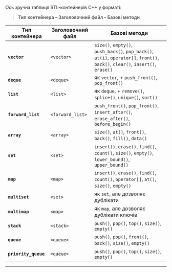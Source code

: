 Ось зручна таблиця STL-контейнерів C++ у форматі:

> **Тип контейнера – Заголовочний файл – Базові методи**

| Тип контейнера           | Заголовочний файл | Базові методи                                                                                                                  |
| ------------------------ | ----------------- | ------------------------------------------------------------------------------------------------------------------------------ |
| **`vector`**             | `<vector>`        | `size()`, `empty()`, `push_back()`, `pop_back()`, `at(i)`, `operator[]`, `front()`, `back()`, `clear()`, `insert()`, `erase()` |
| **`deque`**              | `<deque>`         | як `vector`, + `push_front()`, `pop_front()`                                                                                   |
| **`list`**               | `<list>`          | як `deque`, + `remove()`, `splice()`, `unique()`, `sort()`                                                                     |
| **`forward_list`**       | `<forward_list>`  | `push_front()`, `pop_front()`, `insert_after()`, `erase_after()`, `before_begin()`                                             |
| **`array`**              | `<array>`         | `size()`, `at()`, `front()`, `back()`, `fill()`, `data()`                                                                      |
| **`set`**                | `<set>`           | `insert()`, `erase()`, `find()`, `count()`, `size()`, `empty()`, `lower_bound()`, `upper_bound()`                              |
| **`map`**                | `<map>`           | `insert()`, `erase()`, `find()`, `count()`, `operator[]`, `at()`, `size()`, `empty()`                                          |
| **`multiset`**           | `<set>`           | як `set`, але дозволяє дублікати                                                                                               |
| **`multimap`**           | `<map>`           | як `map`, але дозволяє дублікати ключів                                                                                        |
| **`stack`**              | `<stack>`         | `push()`, `pop()`, `top()`, `size()`, `empty()`                                                                                |
| **`queue`**              | `<queue>`         | `push()`, `pop()`, `front()`, `back()`, `size()`, `empty()`                                                                    |
| **`priority_queue`**     | `<queue>`         | `push()`, `pop()`, `top()`, `size()`, `empty()`                                                                                |

---

